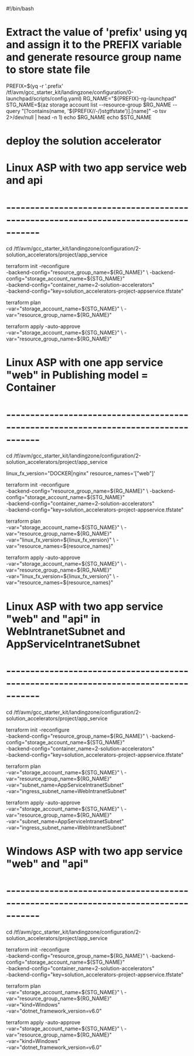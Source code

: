 #!/bin/bash

# Extract the value of 'prefix' using yq and assign it to the PREFIX variable and generate resource group name to store state file

PREFIX=$(yq  -r '.prefix' /tf/avm/gcc_starter_kit/landingzone/configuration/0-launchpad/scripts/config.yaml)
RG_NAME="${PREFIX}-rg-launchpad"
STG_NAME=$(az storage account list --resource-group $RG_NAME --query "[?contains(name, '${PREFIX//-/}stgtfstate')].[name]" -o tsv 2>/dev/null | head -n 1)
echo $RG_NAME
echo $STG_NAME

# deploy the solution accelerator

# Linux ASP with two app service web and api
# -----------------------------------------------------------------------------------
cd /tf/avm/gcc_starter_kit/landingzone/configuration/2-solution_accelerators/project/app_service

terraform init  -reconfigure \
-backend-config="resource_group_name=${RG_NAME}" \
-backend-config="storage_account_name=${STG_NAME}" \
-backend-config="container_name=2-solution-accelerators" \
-backend-config="key=solution_accelerators-project-appservice.tfstate"

terraform plan \
-var="storage_account_name=${STG_NAME}" \
-var="resource_group_name=${RG_NAME}"

terraform apply -auto-approve \
-var="storage_account_name=${STG_NAME}" \
-var="resource_group_name=${RG_NAME}"

# Linux ASP with one app service "web" in Publishing model = Container
# -----------------------------------------------------------------------------------

cd /tf/avm/gcc_starter_kit/landingzone/configuration/2-solution_accelerators/project/app_service

linux_fx_version="DOCKER|nginx"
resource_names='["web"]'

terraform init  -reconfigure \
-backend-config="resource_group_name=${RG_NAME}" \
-backend-config="storage_account_name=${STG_NAME}" \
-backend-config="container_name=2-solution-accelerators" \
-backend-config="key=solution_accelerators-project-appservice.tfstate"

terraform plan \
-var="storage_account_name=${STG_NAME}" \
-var="resource_group_name=${RG_NAME}" \
-var="linux_fx_version=${linux_fx_version}" \
-var="resource_names=${resource_names}" 

terraform apply -auto-approve \
-var="storage_account_name=${STG_NAME}" \
-var="resource_group_name=${RG_NAME}" \
-var="linux_fx_version=${linux_fx_version}"  \
-var="resource_names=${resource_names}" 

# Linux ASP with two app service "web" and "api" in WebIntranetSubnet and AppServiceIntranetSubnet
# -----------------------------------------------------------------------------------


cd /tf/avm/gcc_starter_kit/landingzone/configuration/2-solution_accelerators/project/app_service

terraform init  -reconfigure \
-backend-config="resource_group_name=${RG_NAME}" \
-backend-config="storage_account_name=${STG_NAME}" \
-backend-config="container_name=2-solution-accelerators" \
-backend-config="key=solution_accelerators-project-appservice.tfstate"

terraform plan \
-var="storage_account_name=${STG_NAME}" \
-var="resource_group_name=${RG_NAME}" \
-var="subnet_name=AppServiceIntranetSubnet" \
-var="ingress_subnet_name=WebIntranetSubnet" 

terraform apply -auto-approve \
-var="storage_account_name=${STG_NAME}" \
-var="resource_group_name=${RG_NAME}" \
-var="subnet_name=AppServiceIntranetSubnet" \
-var="ingress_subnet_name=WebIntranetSubnet" 

# Windows ASP with two app service "web" and "api"
# -----------------------------------------------------------------------------------

cd /tf/avm/gcc_starter_kit/landingzone/configuration/2-solution_accelerators/project/app_service

terraform init  -reconfigure \
-backend-config="resource_group_name=${RG_NAME}" \
-backend-config="storage_account_name=${STG_NAME}" \
-backend-config="container_name=2-solution-accelerators" \
-backend-config="key=solution_accelerators-project-appservice.tfstate"

terraform plan \
-var="storage_account_name=${STG_NAME}" \
-var="resource_group_name=${RG_NAME}" \
-var="kind=Windows" \
-var="dotnet_framework_version=v6.0" 

terraform apply -auto-approve \
-var="storage_account_name=${STG_NAME}" \
-var="resource_group_name=${RG_NAME}" \
-var="kind=Windows" \
-var="dotnet_framework_version=v6.0" 
